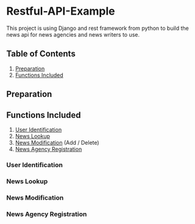 # Restful-API-Example
This project is using Django and rest framework from python to build the news api for news agencies and news writers to use. 

## Table of Contents
1. [Preparation](#preparation)  
2. [Functions Included](#functions-included)

## Preparation


## Functions Included
1. [User Identification](#user-identification)  
2. [News Lookup](#news-lookup)  
3. [News Modification](#news-modification) (Add / Delete)  
4. [News Agency Registration](#news-agency-registration)  

### User Identification

### News Lookup

### News Modification

### News Agency Registration